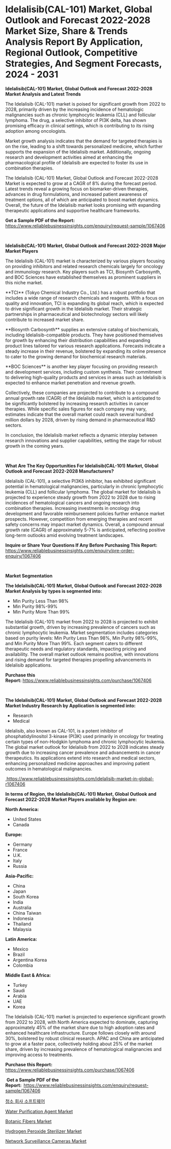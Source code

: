 <p><h1>Idelalisib(CAL-101) Market, Global Outlook and Forecast 2022-2028 Market Size, Share & Trends Analysis Report By Application, Regional Outlook, Competitive Strategies, And Segment Forecasts, 2024 - 2031</h1></p><p><strong>Idelalisib(CAL-101) Market, Global Outlook and Forecast 2022-2028 Market Analysis and Latest Trends</strong></p>
<p><p>The Idelalisib (CAL-101) market is poised for significant growth from 2022 to 2028, primarily driven by the increasing incidence of hematologic malignancies such as chronic lymphocytic leukemia (CLL) and follicular lymphoma. The drug, a selective inhibitor of PI3K delta, has shown promising efficacy in clinical settings, which is contributing to its rising adoption among oncologists. </p><p>Market growth analysis indicates that the demand for targeted therapies is on the rise, leading to a shift towards personalized medicine, which further supports the expansion of the Idelalisib market. Additionally, ongoing research and development activities aimed at enhancing the pharmacological profile of Idelalisib are expected to foster its use in combination therapies.</p><p>The Idelalisib (CAL-101) Market, Global Outlook and Forecast 2022-2028 Market is expected to grow at a CAGR of 8% during the forecast period. Latest trends reveal a growing focus on biomarker-driven therapies, advances in drug formulations, and increased patient awareness of treatment options, all of which are anticipated to boost market dynamics. Overall, the future of the Idelalisib market looks promising with expanding therapeutic applications and supportive healthcare frameworks.</p></p>
<p><strong>Get a Sample PDF of the Report:&nbsp;</strong> <a href="https://www.reliablebusinessinsights.com/enquiry/request-sample/1067406">https://www.reliablebusinessinsights.com/enquiry/request-sample/1067406</a></p>
<p>&nbsp;</p>
<p><strong>Idelalisib(CAL-101) Market, Global Outlook and Forecast 2022-2028 Major Market Players</strong></p>
<p><p>The Idelalisib (CAL-101) market is characterized by various players focusing on providing inhibitors and related research chemicals largely for oncology and immunology research. Key players such as TCI, Biosynth Carbosynth, and BOC Sciences have established themselves as prominent suppliers in this niche market.</p><p>**TCI** (Tokyo Chemical Industry Co., Ltd.) has a robust portfolio that includes a wide range of research chemicals and reagents. With a focus on quality and innovation, TCI is expanding its global reach, which is expected to drive significant growth in the Idelalisib market. Their strategic partnerships in pharmaceutical and biotechnology sectors will likely contribute to increased market share.</p><p>**Biosynth Carbosynth** supplies an extensive catalog of biochemicals, including Idelalisib-compatible products. They have positioned themselves for growth by enhancing their distribution capabilities and expanding product lines tailored for various research applications. Forecasts indicate a steady increase in their revenue, bolstered by expanding its online presence to cater to the growing demand for biochemical research materials.</p><p>**BOC Sciences** is another key player focusing on providing research and development services, including custom synthesis. Their commitment to delivering high-quality products and services in areas such as Idelalisib is expected to enhance market penetration and revenue growth.</p><p>Collectively, these companies are projected to contribute to a compound annual growth rate (CAGR) of the Idelalisib market, which is anticipated to be significantly bolstered by increasing research activities in cancer therapies. While specific sales figures for each company may vary, estimates indicate that the overall market could reach several hundred million dollars by 2028, driven by rising demand in pharmaceutical R&D sectors. </p><p>In conclusion, the Idelalisib market reflects a dynamic interplay between research innovations and supplier capabilities, setting the stage for robust growth in the coming years.</p></p>
<p>&nbsp;</p>
<p><strong>What Are The Key Opportunities For Idelalisib(CAL-101) Market, Global Outlook and Forecast 2022-2028 Manufacturers?</strong></p>
<p><p>Idelalisib (CAL-101), a selective PI3Kδ inhibitor, has exhibited significant potential in hematological malignancies, particularly in chronic lymphocytic leukemia (CLL) and follicular lymphoma. The global market for Idelalisib is projected to experience steady growth from 2022 to 2028 due to rising incidences of hematological cancers and ongoing research into combination therapies. Increasing investments in oncology drug development and favorable reimbursement policies further enhance market prospects. However, competition from emerging therapies and recent safety concerns may impact market dynamics. Overall, a compound annual growth rate (CAGR) of approximately 5-7% is anticipated, reflecting positive long-term outlooks amid evolving treatment landscapes.</p></p>
<p><strong>Inquire or Share Your Questions If Any Before Purchasing This Report:</strong> <a href="https://www.reliablebusinessinsights.com/enquiry/pre-order-enquiry/1067406">https://www.reliablebusinessinsights.com/enquiry/pre-order-enquiry/1067406</a></p>
<p>&nbsp;</p>
<p><strong>Market Segmentation</strong></p>
<p><strong>The Idelalisib(CAL-101) Market, Global Outlook and Forecast 2022-2028 Market Analysis by types is segmented into:</strong></p>
<p><ul><li>Min Purity Less Than 98%</li><li>Min Purity 98%-99%</li><li>Min Purity More Than 99%</li></ul></p>
<p><p>The Idelalisib (CAL-101) market from 2022 to 2028 is projected to exhibit substantial growth, driven by increasing prevalence of cancers such as chronic lymphocytic leukemia. Market segmentation includes categories based on purity levels: Min Purity Less Than 98%, Min Purity 98%-99%, and Min Purity More Than 99%. Each segment caters to different therapeutic needs and regulatory standards, impacting pricing and availability. The overall market outlook remains positive, with innovations and rising demand for targeted therapies propelling advancements in Idelalisib applications.</p></p>
<p><strong>Purchase this Report:&nbsp;</strong><a href="https://www.reliablebusinessinsights.com/purchase/1067406">https://www.reliablebusinessinsights.com/purchase/1067406</a></p>
<p>&nbsp;</p>
<p><strong>The Idelalisib(CAL-101) Market, Global Outlook and Forecast 2022-2028 Market Industry Research by Application is segmented into:</strong></p>
<p><ul><li>Research</li><li>Medical</li></ul></p>
<p><p>Idelalisib, also known as CAL-101, is a potent inhibitor of phosphatidylinositol 3-kinase (PI3K) used primarily in oncology for treating certain types of non-Hodgkin lymphoma and chronic lymphocytic leukemia. The global market outlook for Idelalisib from 2022 to 2028 indicates steady growth due to increasing cancer prevalence and advancements in cancer therapeutics. Its applications extend into research and medical sectors, enhancing personalized medicine approaches and improving patient outcomes in hematological malignancies.</p></p>
<p><a href="https://www.reliablebusinessinsights.com/idelalisib-market-in-global-r1067406">&nbsp;https://www.reliablebusinessinsights.com/idelalisib-market-in-global-r1067406</a></p>
<p><strong>In terms of Region, the Idelalisib(CAL-101) Market, Global Outlook and Forecast 2022-2028 Market Players available by Region are:</strong></p>
<p>
    <p> <strong> North America: </strong>
        <ul>
            <li>United States</li>
            <li>Canada</li>
        </ul>
        </p> 
    <p> <strong> Europe: </strong>
        <ul>
            <li>Germany</li>
            <li>France</li>
            <li>U.K.</li>
            <li>Italy</li>
            <li>Russia</li>
        </ul>
        </p> 
    <p> <strong> Asia-Pacific: </strong>
        <ul>
            <li>China</li>
            <li>Japan</li>
            <li>South Korea</li>
            <li>India</li>
            <li>Australia</li>
            <li>China Taiwan</li>
            <li>Indonesia</li>
            <li>Thailand</li>
            <li>Malaysia</li>
        </ul>
        </p> 
    <p> <strong> Latin America: </strong>
        <ul>
            <li>Mexico</li>
            <li>Brazil</li>
            <li>Argentina Korea</li>
            <li>Colombia</li>
        </ul>
        </p> 
    <p> <strong> Middle East & Africa: </strong>
        <ul>
            <li>Turkey</li>
            <li>Saudi</li>
            <li>Arabia</li>
            <li>UAE</li>
            <li>Korea</li>
        </ul>
    </p>
    </p>
<p><p>The Idelalisib (CAL-101) market is projected to experience significant growth from 2022 to 2028, with North America expected to dominate, capturing approximately 45% of the market share due to high adoption rates and enhanced healthcare infrastructure. Europe follows closely with around 30%, bolstered by robust clinical research. APAC and China are anticipated to grow at a faster pace, collectively holding about 25% of the market share, driven by increasing prevalence of hematological malignancies and improving access to treatments.</p></p>
<p><strong>Purchase this Report: </strong><a href="https://www.reliablebusinessinsights.com/purchase/1067406">https://www.reliablebusinessinsights.com/purchase/1067406</a></p>
<p>&nbsp;<strong>Get a Sample PDF of the Report:&nbsp;&nbsp;</strong><a href="https://www.reliablebusinessinsights.com/enquiry/request-sample/1067406">https://www.reliablebusinessinsights.com/enquiry/request-sample/1067406</a></p>
<p><strong></strong></p>
<p><p><a href="https://medium.com/@kelvinfeenrey98677/%EC%84%B8%EA%B3%84-cleaning-company-software-market-%EC%9D%80-2024%EC%97%90%EC%84%9C-2031%EB%A1%9C-%EC%97%B0%ED%8F%89%EA%B7%A0-%EC%A6%9D%EA%B0%80%EC%9C%A8%EC%9D%84-%EB%B3%B4%EC%9D%BC-%EA%B2%83%EC%9C%BC%EB%A1%9C-%EC%98%88%EC%83%81%EB%90%A9%EB%8B%88%EB%8B%A4-9af2fc677816">청소 회사 소프트웨어</a></p><p><a href="https://issuu.com/reportprime-2/docs/water-purification-agent-market-siz_a70924dbc538d4">Water Purification Agent Market</a></p><p><a href="https://www.linkedin.com/pulse/botanic-fibers-market-global-insights-sales-trends-2024-en7ae?trackingId=R6GsNybVTHqzexAXTkoKGw%3D%3D">Botanic Fibers Market</a></p><p><a href="https://www.linkedin.com/pulse/hydrogen-peroxide-sterilizer-market-investigation-industry-lgygf?trackingId=Iy69pmlBQ%2BurpJeRlMQhFw%3D%3D">Hydrogen Peroxide Sterilizer Market</a></p><p><a href="https://medium.com/@samirmayert16/the-global-network-surveillance-cameras-market-is-at-the-forefront-of-innovation-driving-rapid-b58d20760555">Network Surveillance Cameras Market</a></p></p>